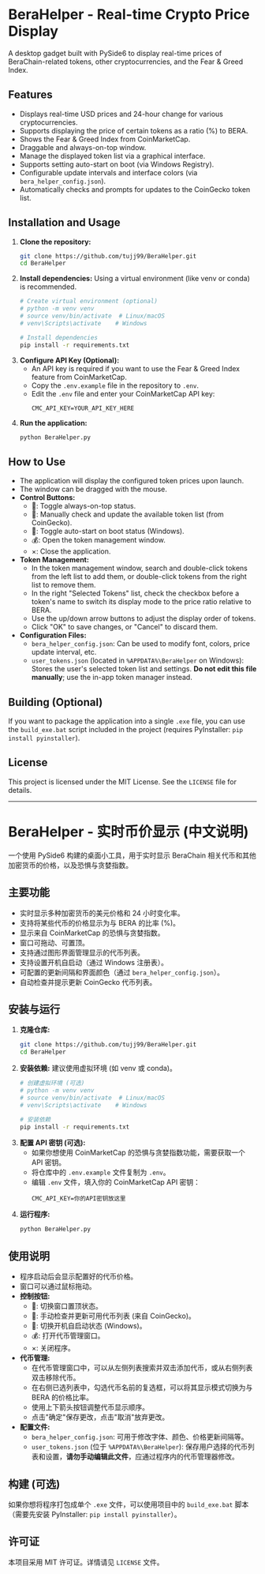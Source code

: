 # BeraHelper - Real-time Crypto Price Display

A desktop gadget built with PySide6 to display real-time prices of BeraChain-related tokens, other cryptocurrencies, and the Fear & Greed Index.

## Features

*   Displays real-time USD prices and 24-hour change for various cryptocurrencies.
*   Supports displaying the price of certain tokens as a ratio (%) to BERA.
*   Shows the Fear & Greed Index from CoinMarketCap.
*   Draggable and always-on-top window.
*   Manage the displayed token list via a graphical interface.
*   Supports setting auto-start on boot (via Windows Registry).
*   Configurable update intervals and interface colors (via `bera_helper_config.json`).
*   Automatically checks and prompts for updates to the CoinGecko token list.

## Installation and Usage

1.  **Clone the repository:**
    ```bash
    git clone https://github.com/tujj99/BeraHelper.git
    cd BeraHelper
    ```
2.  **Install dependencies:**
    Using a virtual environment (like venv or conda) is recommended.
    ```bash
    # Create virtual environment (optional)
    # python -m venv venv
    # source venv/bin/activate  # Linux/macOS
    # venv\Scripts\activate    # Windows

    # Install dependencies
    pip install -r requirements.txt
    ```
3.  **Configure API Key (Optional):**
    *   An API key is required if you want to use the Fear & Greed Index feature from CoinMarketCap.
    *   Copy the `.env.example` file in the repository to `.env`.
    *   Edit the `.env` file and enter your CoinMarketCap API key:
        ```
        CMC_API_KEY=YOUR_API_KEY_HERE
        ```
4.  **Run the application:**
    ```bash
    python BeraHelper.py
    ```

## How to Use

*   The application will display the configured token prices upon launch.
*   The window can be dragged with the mouse.
*   **Control Buttons:**
    *   📌: Toggle always-on-top status.
    *   🔄: Manually check and update the available token list (from CoinGecko).
    *   🚀: Toggle auto-start on boot status (Windows).
    *   💰: Open the token management window.
    *   ×: Close the application.
*   **Token Management:**
    *   In the token management window, search and double-click tokens from the left list to add them, or double-click tokens from the right list to remove them.
    *   In the right "Selected Tokens" list, check the checkbox before a token's name to switch its display mode to the price ratio relative to BERA.
    *   Use the up/down arrow buttons to adjust the display order of tokens.
    *   Click "OK" to save changes, or "Cancel" to discard them.
*   **Configuration Files:**
    *   `bera_helper_config.json`: Can be used to modify font, colors, price update interval, etc.
    *   `user_tokens.json` (located in `%APPDATA%\BeraHelper` on Windows): Stores the user's selected token list and settings. **Do not edit this file manually**; use the in-app token manager instead.

## Building (Optional)

If you want to package the application into a single `.exe` file, you can use the `build_exe.bat` script included in the project (requires PyInstaller: `pip install pyinstaller`).

## License

This project is licensed under the MIT License. See the `LICENSE` file for details.

---

# BeraHelper - 实时币价显示 (中文说明)

一个使用 PySide6 构建的桌面小工具，用于实时显示 BeraChain 相关代币和其他加密货币的价格，以及恐惧与贪婪指数。

## 主要功能

*   实时显示多种加密货币的美元价格和 24 小时变化率。
*   支持将某些代币的价格显示为与 BERA 的比率 (%)。
*   显示来自 CoinMarketCap 的恐惧与贪婪指数。
*   窗口可拖动、可置顶。
*   支持通过图形界面管理显示的代币列表。
*   支持设置开机自启动（通过 Windows 注册表）。
*   可配置的更新间隔和界面颜色（通过 `bera_helper_config.json`）。
*   自动检查并提示更新 CoinGecko 代币列表。

## 安装与运行

1.  **克隆仓库:**
    ```bash
    git clone https://github.com/tujj99/BeraHelper.git
    cd BeraHelper
    ```
2.  **安装依赖:**
    建议使用虚拟环境 (如 venv 或 conda)。
    ```bash
    # 创建虚拟环境 (可选)
    # python -m venv venv
    # source venv/bin/activate  # Linux/macOS
    # venv\Scripts\activate    # Windows

    # 安装依赖
    pip install -r requirements.txt
    ```
3.  **配置 API 密钥 (可选):**
    *   如果你想使用 CoinMarketCap 的恐惧与贪婪指数功能，需要获取一个 API 密钥。
    *   将仓库中的 `.env.example` 文件复制为 `.env`。
    *   编辑 `.env` 文件，填入你的 CoinMarketCap API 密钥：
        ```
        CMC_API_KEY=你的API密钥放这里
        ```
4.  **运行程序:**
    ```bash
    python BeraHelper.py
    ```

## 使用说明

*   程序启动后会显示配置好的代币价格。
*   窗口可以通过鼠标拖动。
*   **控制按钮:**
    *   📌: 切换窗口置顶状态。
    *   🔄: 手动检查并更新可用代币列表 (来自 CoinGecko)。
    *   🚀: 切换开机自启动状态 (Windows)。
    *   💰: 打开代币管理窗口。
    *   ×: 关闭程序。
*   **代币管理:**
    *   在代币管理窗口中，可以从左侧列表搜索并双击添加代币，或从右侧列表双击移除代币。
    *   在右侧已选列表中，勾选代币名前的复选框，可以将其显示模式切换为与 BERA 的价格比率。
    *   使用上下箭头按钮调整代币显示顺序。
    *   点击"确定"保存更改，点击"取消"放弃更改。
*   **配置文件:**
    *   `bera_helper_config.json`: 可用于修改字体、颜色、价格更新间隔等。
    *   `user_tokens.json` (位于 `%APPDATA%\BeraHelper`): 保存用户选择的代币列表和设置，**请勿手动编辑此文件**，应通过程序内的代币管理器修改。

## 构建 (可选)

如果你想将程序打包成单个 `.exe` 文件，可以使用项目中的 `build_exe.bat` 脚本（需要先安装 PyInstaller: `pip install pyinstaller`）。

## 许可证

本项目采用 MIT 许可证。详情请见 `LICENSE` 文件。 